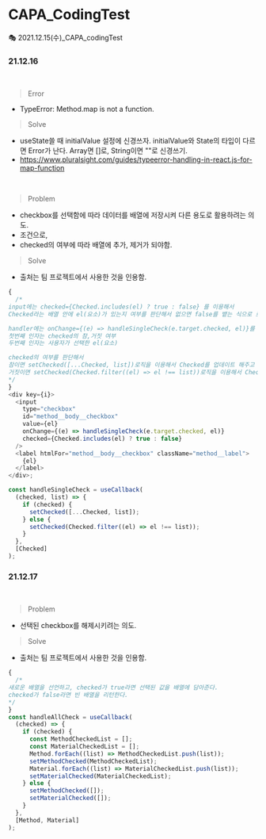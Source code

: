 # CAPA_CodingTest

🎭 2021.12.15(수)\_CAPA_codingTest

### 21.12.16

<br/>

> Error

- TypeError: Method.map is not a function.

> Solve

- useState쓸 때 initialValue 설정에 신경쓰자. initialValue와 State의 타입이 다르면 Error가 난다. Array면 []로, String이면 ""로 신경쓰기.
- https://www.pluralsight.com/guides/typeerror-handling-in-react.js-for-map-function

<br/>

> Problem

- checkbox를 선택함에 따라 데이터를 배열에 저장시켜 다른 용도로 활용하려는 의도.
- 조건으로,
- checked의 여부에 따라 배열에 추가, 제거가 되야함.

> Solve

- 출처는 팀 프로젝트에서 사용한 것을 인용함.

```js
{
  /*
input에는 checked={Checked.includes(el) ? true : false} 를 이용해서
Checked라는 배열 안에 el(요소)가 있는지 여부를 판단해서 없으면 false를 뱉는 식으로 로직을 구현한다.

handler에는 onChange={(e) => handleSingleCheck(e.target.checked, el)}를 이용해서 
첫번째 인자는 checked의 참,거짓 여부
두번째 인자는 사용자가 선택한 el(요소)

checked의 여부를 판단해서 
참이면 setChecked([...Checked, list])로직을 이용해서 Checked를 업데이트 해주고 
거짓이면 setChecked(Checked.filter((el) => el !== list))로직을 이용해서 Checked에서 제거한다.
*/
}
<div key={i}>
  <input
    type="checkbox"
    id="method__body__checkbox"
    value={el}
    onChange={(e) => handleSingleCheck(e.target.checked, el)}
    checked={Checked.includes(el) ? true : false}
  />
  <label htmlFor="method__body__checkbox" className="method__label">
    {el}
  </label>
</div>;

const handleSingleCheck = useCallback(
  (checked, list) => {
    if (checked) {
      setChecked([...Checked, list]);
    } else {
      setChecked(Checked.filter((el) => el !== list));
    }
  },
  [Checked]
);
```

### 21.12.17

<br/>

> Problem

- 선택된 checkbox를 해제시키려는 의도.

> Solve

- 출처는 팀 프로젝트에서 사용한 것을 인용함.

```js
{
  /*
새로운 배열을 선언하고, checked가 true라면 선택된 값을 배열에 담아준다.
checked가 false라면 빈 배열을 리턴한다.
*/
}
const handleAllCheck = useCallback(
  (checked) => {
    if (checked) {
      const MethodCheckedList = [];
      const MaterialCheckedList = [];
      Method.forEach((list) => MethodCheckedList.push(list));
      setMethodChecked(MethodCheckedList);
      Material.forEach((list) => MaterialCheckedList.push(list));
      setMaterialChecked(MaterialCheckedList);
    } else {
      setMethodChecked([]);
      setMaterialChecked([]);
    }
  },
  [Method, Material]
);
```
